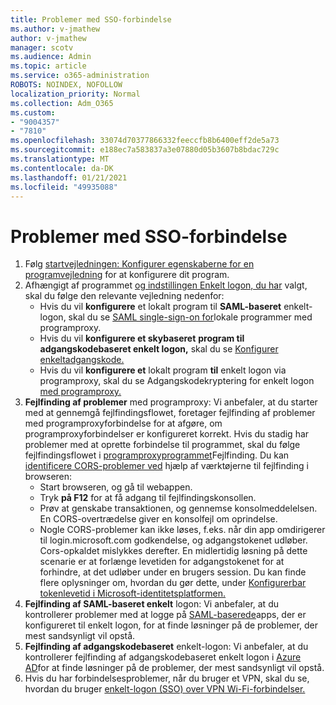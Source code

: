 ```yaml
---
title: Problemer med SSO-forbindelse
ms.author: v-jmathew
author: v-jmathew
manager: scotv
ms.audience: Admin
ms.topic: article
ms.service: o365-administration
ROBOTS: NOINDEX, NOFOLLOW
localization_priority: Normal
ms.collection: Adm_O365
ms.custom:
- "9004357"
- "7810"
ms.openlocfilehash: 33074d70377866332feeccfb8b6400eff2de5a73
ms.sourcegitcommit: e188ec7a583837a3e07880d05b3607b8bdac729c
ms.translationtype: MT
ms.contentlocale: da-DK
ms.lasthandoff: 01/21/2021
ms.locfileid: "49935088"
---
```

# <a name="sso-connection-issues"></a>Problemer med SSO-forbindelse

1. Følg [startvejledningen: Konfigurer egenskaberne for en programvejledning](https://docs.microsoft.com/azure/active-directory/manage-apps/add-application-portal-configure) for at konfigurere dit program.
2. Afhængigt af programmet [og indstillingen Enkelt logon, du har](https://docs.microsoft.com/azure/active-directory/manage-apps/sso-options) valgt, skal du følge den relevante vejledning nedenfor:
    - Hvis du vil **konfigurere** et lokalt program til **SAML-baseret** enkelt-logon, skal du se [SAML single-sign-on for](https://docs.microsoft.com/azure/active-directory/manage-apps/application-proxy-configure-single-sign-on-on-premises-apps)lokale programmer med programproxy.
    - Hvis du vil **konfigurere et skybaseret** **program til adgangskodebaseret enkelt logon,** skal du se [Konfigurer enkeltadgangskode.](https://docs.microsoft.com/azure/active-directory/manage-apps/configure-password-single-sign-on-non-gallery-applications)
    - Hvis du vil **konfigurere et** lokalt program **til** enkelt logon via programproxy, skal du se Adgangskodekryptering for enkelt logon [med programproxy.](https://docs.microsoft.com/azure/active-directory/manage-apps/application-proxy-configure-single-sign-on-password-vaulting)
3. **Fejlfinding af problemer** med programproxy: Vi anbefaler, at du starter med at gennemgå fejlfindingsflowet, [](https://docs.microsoft.com/azure/active-directory/manage-apps/application-proxy-debug-connectors)foretager fejlfinding af problemer med programproxyforbindelse for at afgøre, om programproxyforbindelser er konfigureret korrekt. Hvis du stadig har problemer med at oprette forbindelse til programmet, skal du følge fejlfindingsflowet i [programproxyprogrammet](https://docs.microsoft.com/azure/active-directory/manage-apps/application-proxy-debug-apps)Fejlfinding. Du kan [identificere CORS-problemer ved](https://docs.microsoft.com/azure/active-directory/manage-apps/application-proxy-understand-cors-issues#understand-and-identify-cors-issues) hjælp af værktøjerne til fejlfinding i browseren:
    - Start browseren, og gå til webappen.
    - Tryk **på F12** for at få adgang til fejlfindingskonsollen.
    - Prøv at genskabe transaktionen, og gennemse konsolmeddelelsen. En CORS-overtrædelse giver en konsolfejl om oprindelse.
    - Nogle CORS-problemer kan ikke løses, f.eks. når din app omdirigerer til login.microsoft.com godkendelse, og adgangstokenet udløber. Cors-opkaldet mislykkes derefter. En midlertidig løsning på dette scenarie er at forlænge levetiden for adgangstokenet for at forhindre, at det udløber under en brugers session. Du kan finde flere oplysninger om, hvordan du gør dette, under [Konfigurerbar tokenlevetid i Microsoft-identitetsplatformen.](https://docs.microsoft.com/azure/active-directory/develop/active-directory-configurable-token-lifetimes)
4. **Fejlfinding af SAML-baseret enkelt** logon: Vi anbefaler, at du kontrollerer problemer med at logge på [SAML-baserede](https://docs.microsoft.com/azure/active-directory/manage-apps/application-sign-in-problem-federated-sso-gallery)apps, der er konfigureret til enkelt logon, for at finde løsninger på de problemer, der mest sandsynligt vil opstå.
5. **Fejlfinding af adgangskodebaseret** enkelt-logon: Vi anbefaler, at du kontrollerer fejlfinding af adgangskodebaseret enkelt logon i [Azure AD](https://docs.microsoft.com/azure/active-directory/manage-apps/troubleshoot-password-based-sso)for at finde løsninger på de problemer, der mest sandsynligt vil opstå.
6. Hvis du har forbindelsesproblemer, når du bruger et VPN, skal du se, hvordan du bruger [enkelt-logon (SSO) over VPN Wi-Fi-forbindelser.](https://docs.microsoft.com/windows/security/identity-protection/vpn/how-to-use-single-sign-on-sso-over-vpn-and-wi-fi-connections)

